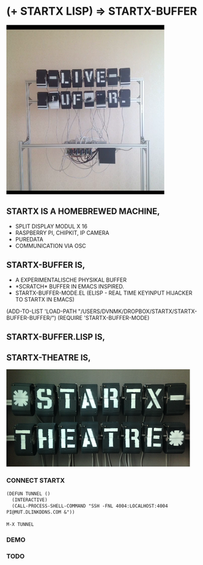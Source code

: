 # (+ STARTX LISP) => STARTX-BUFFER
![FOTO](MEDIA/STARTX-BUFFER_PROBE.PNG)

## STARTX IS A HOMEBREWED MACHINE,
* SPLIT DISPLAY MODUL X 16
* RASPBERRY PI, CHIPKIT, IP CAMERA
* PUREDATA
* COMMUNICATION VIA OSC

## STARTX-BUFFER IS,

- A EXPERIMENTALISCHE PHYSIKAL BUFFER
- \*SCRATCH\* BUFFER IN EMACS INSPIRED.
- STARTX-BUFFER-MODE.EL (ELISP - REAL TIME KEYINPUT HIJACKER TO STARTX IN EMACS)

(ADD-TO-LIST 'LOAD-PATH "/USERS/DVNMK/DROPBOX/STARTX/STARTX-BUFFER-BUFFER/")
(REQUIRE 'STARTX-BUFFER-MODE)

## STARTX-BUFFER.LISP IS,
## STARTX-THEATRE IS,
![FOTO](MEDIA/STARTX-THEATRE.PNG)

### CONNECT STARTX
    (DEFUN TUNNEL ()
      (INTERACTIVE)
      (CALL-PROCESS-SHELL-COMMAND "SSH -FNL 4004:LOCALHOST:4004 PI@MUT.DLINKDDNS.COM &"))
    
    M-X TUNNEL

	
### DEMO
### TODO
